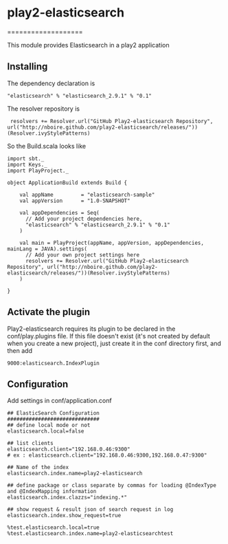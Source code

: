 # play2-elasticsearch
===================

This module provides Elasticsearch in a play2 application 

## Installing

The dependency declaration is

```
"elasticsearch" % "elasticsearch_2.9.1" % "0.1"
```
The resolver repository is 

```
 resolvers += Resolver.url("GitHub Play2-elasticsearch Repository", url("http://nboire.github.com/play2-elasticsearch/releases/"))(Resolver.ivyStylePatterns)
```

So the Build.scala looks like 
```
import sbt._
import Keys._
import PlayProject._

object ApplicationBuild extends Build {

    val appName         = "elasticsearch-sample"
    val appVersion      = "1.0-SNAPSHOT"

    val appDependencies = Seq(
      // Add your project dependencies here,
      "elasticsearch" % "elasticsearch_2.9.1" % "0.1"
    )

    val main = PlayProject(appName, appVersion, appDependencies, mainLang = JAVA).settings(
      // Add your own project settings here      
      resolvers += Resolver.url("GitHub Play2-elasticsearch Repository", url("http://nboire.github.com/play2-elasticsearch/releases/"))(Resolver.ivyStylePatterns)
    )

}
```


## Activate the plugin

Play2-elasticsearch requires its plugin to be declared in the conf/play.plugins file.  If this file doesn't exist (it's not created by default when you create a new project),
just create it in the conf directory first, and then add

```
9000:elasticsearch.IndexPlugin
```

## Configuration
Add settings in conf/application.conf

```
## ElasticSearch Configuration
##############################
## define local mode or not
elasticsearch.local=false

## list clients
elasticsearch.client="192.168.0.46:9300"
# ex : elasticsearch.client="192.168.0.46:9300,192.168.0.47:9300"

## Name of the index
elasticsearch.index.name=play2-elasticsearch

## define package or class separate by commas for loading @IndexType and @IndexMapping information
elasticsearch.index.clazzs="indexing.*"

## show request & result json of search request in log
elasticsearch.index.show_request=true

%test.elasticsearch.local=true
%test.elasticsearch.index.name=play2-elasticsearchtest
```

